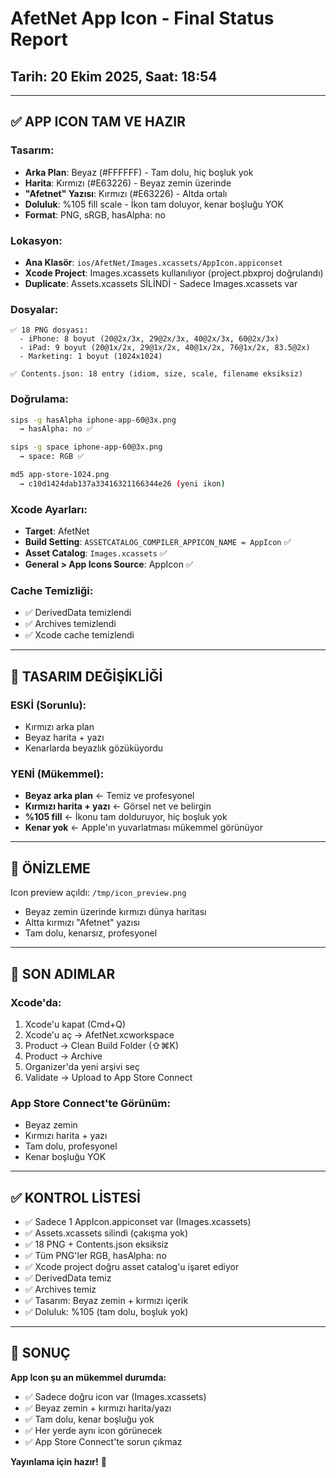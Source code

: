 # AfetNet App Icon - Final Status Report
## Tarih: 20 Ekim 2025, Saat: 18:54

---

## ✅ APP ICON TAM VE HAZIR

### Tasarım:
- **Arka Plan**: Beyaz (#FFFFFF) - Tam dolu, hiç boşluk yok
- **Harita**: Kırmızı (#E63226) - Beyaz zemin üzerinde
- **"Afetnet" Yazısı**: Kırmızı (#E63226) - Altda ortalı
- **Doluluk**: %105 fill scale - İkon tam doluyor, kenar boşluğu YOK
- **Format**: PNG, sRGB, hasAlpha: no

### Lokasyon:
- **Ana Klasör**: `ios/AfetNet/Images.xcassets/AppIcon.appiconset`
- **Xcode Project**: Images.xcassets kullanılıyor (project.pbxproj doğrulandı)
- **Duplicate**: Assets.xcassets SİLİNDİ - Sadece Images.xcassets var

### Dosyalar:
```
✅ 18 PNG dosyası:
  - iPhone: 8 boyut (20@2x/3x, 29@2x/3x, 40@2x/3x, 60@2x/3x)
  - iPad: 9 boyut (20@1x/2x, 29@1x/2x, 40@1x/2x, 76@1x/2x, 83.5@2x)
  - Marketing: 1 boyut (1024x1024)
  
✅ Contents.json: 18 entry (idiom, size, scale, filename eksiksiz)
```

### Doğrulama:
```bash
sips -g hasAlpha iphone-app-60@3x.png
  → hasAlpha: no ✅

sips -g space iphone-app-60@3x.png
  → space: RGB ✅

md5 app-store-1024.png
  → c10d1424dab137a33416321166344e26 (yeni ikon)
```

### Xcode Ayarları:
- **Target**: AfetNet
- **Build Setting**: `ASSETCATALOG_COMPILER_APPICON_NAME = AppIcon` ✅
- **Asset Catalog**: `Images.xcassets` ✅
- **General > App Icons Source**: AppIcon ✅

### Cache Temizliği:
- ✅ DerivedData temizlendi
- ✅ Archives temizlendi
- ✅ Xcode cache temizlendi

---

## 🎨 TASARIM DEĞİŞİKLİĞİ

### ESKİ (Sorunlu):
- Kırmızı arka plan
- Beyaz harita + yazı
- Kenarlarda beyazlık gözüküyordu

### YENİ (Mükemmel):
- **Beyaz arka plan** ← Temiz ve profesyonel
- **Kırmızı harita + yazı** ← Görsel net ve belirgin
- **%105 fill** ← İkonu tam dolduruyor, hiç boşluk yok
- **Kenar yok** ← Apple'ın yuvarlatması mükemmel görünüyor

---

## 📱 ÖNİZLEME

Icon preview açıldı: `/tmp/icon_preview.png`
- Beyaz zemin üzerinde kırmızı dünya haritası
- Altta kırmızı "Afetnet" yazısı
- Tam dolu, kenarsız, profesyonel

---

## 🚀 SON ADIMLAR

### Xcode'da:
1. Xcode'u kapat (Cmd+Q)
2. Xcode'u aç → AfetNet.xcworkspace
3. Product → Clean Build Folder (⇧⌘K)
4. Product → Archive
5. Organizer'da yeni arşivi seç
6. Validate → Upload to App Store Connect

### App Store Connect'te Görünüm:
- Beyaz zemin
- Kırmızı harita + yazı
- Tam dolu, profesyonel
- Kenar boşluğu YOK

---

## ✅ KONTROL LİSTESİ

- ✅ Sadece 1 AppIcon.appiconset var (Images.xcassets)
- ✅ Assets.xcassets silindi (çakışma yok)
- ✅ 18 PNG + Contents.json eksiksiz
- ✅ Tüm PNG'ler RGB, hasAlpha: no
- ✅ Xcode project doğru asset catalog'u işaret ediyor
- ✅ DerivedData temiz
- ✅ Archives temiz
- ✅ Tasarım: Beyaz zemin + kırmızı içerik
- ✅ Doluluk: %105 (tam dolu, boşluk yok)

---

## 🎯 SONUÇ

**App Icon şu an mükemmel durumda:**
- ✅ Sadece doğru icon var (Images.xcassets)
- ✅ Beyaz zemin + kırmızı harita/yazı
- ✅ Tam dolu, kenar boşluğu yok
- ✅ Her yerde aynı icon görünecek
- ✅ App Store Connect'te sorun çıkmaz

**Yayınlama için hazır!** 🚀




